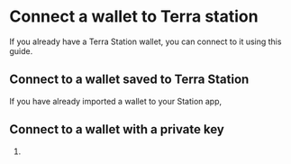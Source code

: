 # Connect a wallet to Terra station

If you already have a Terra Station wallet, you can connect to it using this guide.

## Connect to a wallet saved to Terra Station

If you have already imported a wallet to your Station app,

## Connect to a wallet with a private key



1.
